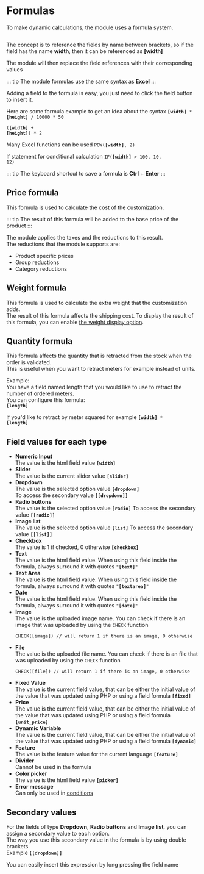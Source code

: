 # Formulas

To make dynamic calculations, the module uses a formula system.

<img srcset="/dynamicproduct/images/formula.jpg 2x">

The concept is to reference the fields by name between brackets, so if the field has the name **width**,
then it can be referenced as **[width]**

The module will then replace the field references with their corresponding values

::: tip
The module formulas use the same syntax as **Excel**
:::

Adding a field to the formula is easy, you just need to click the field button to insert it.

Here are some formula example to get an idea about the syntax
<code class="formula">**[width]** * **[height]** / 10000 * 50</code>

<code class="formula">(**[width]** + **[height]**) * 2</code>

Many Excel functions can be used
<code class="formula">POW(**[width]**, 2)</code>

If statement for conditional calculation
<code class="formula">IF(**[width]** > 100, 10, 12)</code>

::: tip
The keyboard shortcut to save a formula is **Ctrl** + **Enter**
:::

## Price formula
This formula is used to calculate the cost of the customization.  

::: tip
The result of this formula will be added to the base price of the product
:::

The module applies the taxes and the reductions to this result.  
The reductions that the module supports are:
- Product specific prices
- Group reductions
- Category reductions


## Weight formula
This formula is used to calculate the extra weight that the customization adds.  
The result of this formula affects the shipping cost.
To display the result of this formula, you can enable [the weight display option](/dynamicproduct/product-config/06-settings.md#display-weight-to-customers).

## Quantity formula
This formula affects the quantity that is retracted from the stock when the order is validated.  
This is useful when you want to retract meters for example instead of units.  

Example:  
You have a field named length that you would like to use to retract the number of ordered meters.  
You can configure this formula:  
<code class="formula">**[length]**</code>

If you'd like to retract by meter squared for example
<code class="formula">**[width]** * **[length]**</code>

## Field values for each type

- **Numeric Input**  
  The value is the html field value
  <code class="formula">**[width]**</code>
- **Slider**  
  The value is the current slider value
  <code class="formula">**[slider]**</code>
- **Dropdown**  
  The value is the selected option value
  <code class="formula">**[dropdown]**</code>  
  To access the secondary value
  <code class="formula">**[[dropdown]]**</code>
- **Radio buttons**  
  The value is the selected option value
  <code class="formula">**[radio]**</code>
  To access the secondary value
  <code class="formula">**[[radio]]**</code>
- **Image list**  
  The value is the selected option value
  <code class="formula">**[list]**</code>
  To access the secondary value
  <code class="formula">**[[list]]**</code>
- **Checkbox**  
  The value is 1 if checked, 0 otherwise
  <code class="formula">**[checkbox]**</code>
- **Text**  
  The value is the html field value. When using this field inside the formula, always surround it with quotes
  <code class="formula">"**[text]**"</code>
- **Text Area**  
  The value is the html field value. When using this field inside the formula, always surround it with quotes
  <code class="formula">"**[textarea]**"</code>
- **Date**  
  The value is the html field value. When using this field inside the formula, always surround it with quotes
  <code class="formula">"**[date]**"</code>
- **Image**  
  The value is the uploaded image name. You can check if there is an image that was uploaded by using the `CHECK` function 
  ```xls
  CHECK([image]) // will return 1 if there is an image, 0 otherwise
  ```
- **File**  
  The value is the uploaded file name. You can check if there is an file that was uploaded by using the `CHECK` function
  ```xls
  CHECK([file]) // will return 1 if there is an image, 0 otherwise
  ```
- **Fixed Value**  
  The value is the current field value, that can be either the initial value of the value that was updated using PHP or using a field formula
  <code class="formula">**[fixed]**</code>
- **Price**  
  The value is the current field value, that can be either the initial value of the value that was updated using PHP or using a field formula
  <code class="formula">**[unit_price]**</code>
- **Dynamic Variable**  
  The value is the current field value, that can be either the initial value of the value that was updated using PHP or using a field formula
  <code class="formula">**[dynamic]**</code>
- **Feature**  
  The value is the feature value for the current language
  <code class="formula">**[feature]**</code>
- **Divider**  
  Cannot be used in the formula
- **Color picker**  
  The value is the html field value
  <code class="formula">**[picker]**</code>
- **Error message**  
  Can only be used in [conditions](/dynamicproduct/product-config/09-conditions.md)

## Secondary values
For the fields of type **Dropdown**, **Radio buttons** and **Image list**, you can assign a secondary value to each option.  
The way you use this secondary value in the formula is by using double brackets  
Example
<code class="formula">**[[dropdown]]**</code>

You can easily insert this expression by long pressing the field name

<img srcset="/dynamicproduct/images/secondary-value.jpg 2x">
